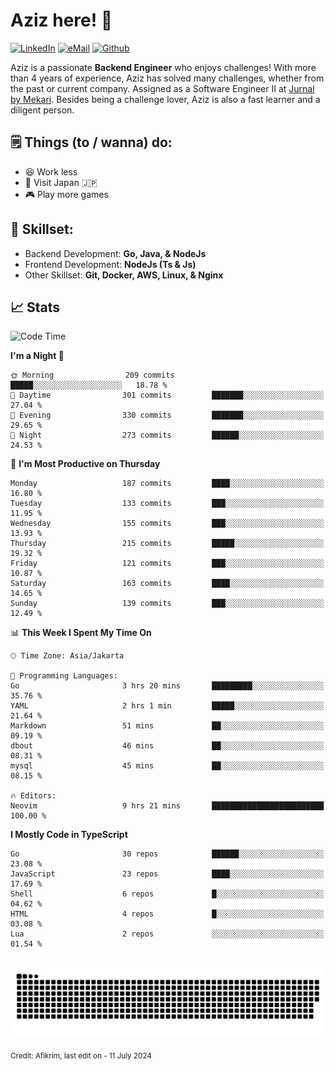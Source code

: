 # Aziz here! 👋

[![LinkedIn](https://img.shields.io/static/v1?message=afikrim&logo=linkedin&label=&color=0077B5&logoColor=white&labelColor=&style=for-the-badge)](https://www.linkedin.com/in/afikrim)
[![eMail](https://img.shields.io/static/v1?message=afikrim10@gmail.com&logo=gmail&label=&color=D14836&logoColor=white&labelColor=&style=for-the-badge)](mailto:afikrim10@gmail.com)
[![Github](https://komarev.com/ghpvc/?username=afikrim&label=Visitors&style=for-the-badge)](https://www.github.com/afikrim)

<!--Introduction-->
Aziz is a passionate **Backend Engineer** who enjoys challenges! With more than 4 years of experience, Aziz has solved many challenges, whether from the past or current company. Assigned as a Software Engineer II at [Jurnal by Mekari](https://jurnal.id). Besides being a challenge lover, Aziz is also a fast learner and a diligent person.

<!--Things TODO-->
## 🗒️ Things (to / wanna) do:

- 😆 Work less
- 🚀 Visit Japan 🇯🇵
- 🎮 Play more games

<!--Skillset-->
## 🏅 Skillset:

- Backend Development: **Go, Java, & NodeJs**
- Frontend Development: **NodeJs (Ts & Js)**
- Other Skillset: **Git, Docker, AWS, Linux, & Nginx**

## 📈 Stats  

<!--START_SECTION:waka-->
![Code Time](http://img.shields.io/badge/Code%20Time-1%2C693%20hrs%2016%20mins-blue)

**I'm a Night 🦉** 

```text
🌞 Morning                209 commits         █████░░░░░░░░░░░░░░░░░░░░   18.78 % 
🌆 Daytime                301 commits         ███████░░░░░░░░░░░░░░░░░░   27.04 % 
🌃 Evening                330 commits         ███████░░░░░░░░░░░░░░░░░░   29.65 % 
🌙 Night                  273 commits         ██████░░░░░░░░░░░░░░░░░░░   24.53 % 
```
📅 **I'm Most Productive on Thursday** 

```text
Monday                   187 commits         ████░░░░░░░░░░░░░░░░░░░░░   16.80 % 
Tuesday                  133 commits         ███░░░░░░░░░░░░░░░░░░░░░░   11.95 % 
Wednesday                155 commits         ███░░░░░░░░░░░░░░░░░░░░░░   13.93 % 
Thursday                 215 commits         █████░░░░░░░░░░░░░░░░░░░░   19.32 % 
Friday                   121 commits         ███░░░░░░░░░░░░░░░░░░░░░░   10.87 % 
Saturday                 163 commits         ████░░░░░░░░░░░░░░░░░░░░░   14.65 % 
Sunday                   139 commits         ███░░░░░░░░░░░░░░░░░░░░░░   12.49 % 
```


📊 **This Week I Spent My Time On** 

```text
🕑︎ Time Zone: Asia/Jakarta

💬 Programming Languages: 
Go                       3 hrs 20 mins       █████████░░░░░░░░░░░░░░░░   35.76 % 
YAML                     2 hrs 1 min         █████░░░░░░░░░░░░░░░░░░░░   21.64 % 
Markdown                 51 mins             ██░░░░░░░░░░░░░░░░░░░░░░░   09.19 % 
dbout                    46 mins             ██░░░░░░░░░░░░░░░░░░░░░░░   08.31 % 
mysql                    45 mins             ██░░░░░░░░░░░░░░░░░░░░░░░   08.15 % 

🔥 Editors: 
Neovim                   9 hrs 21 mins       █████████████████████████   100.00 % 
```

**I Mostly Code in TypeScript** 

```text
Go                       30 repos            ██████░░░░░░░░░░░░░░░░░░░   23.08 % 
JavaScript               23 repos            ████░░░░░░░░░░░░░░░░░░░░░   17.69 % 
Shell                    6 repos             █░░░░░░░░░░░░░░░░░░░░░░░░   04.62 % 
HTML                     4 repos             █░░░░░░░░░░░░░░░░░░░░░░░░   03.08 % 
Lua                      2 repos             ░░░░░░░░░░░░░░░░░░░░░░░░░   01.54 % 
```




<!--END_SECTION:waka-->


<br clear="both">

<div align="center">
  <img src="https://raw.githubusercontent.com/afikrim/afikrim/output/snake.svg" alt="Snake animation" />
</div>


<sub>Credit: Afikrim, last edit on - 11 July 2024</sub>
